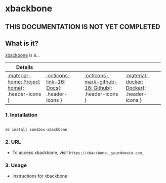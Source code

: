 # xbackbone

## THIS DOCUMENTATION IS NOT YET COMPLETED

## What is it?

[xbackbone](https://xbackbone.url) is a...

| Details     |             |             |             |
|-------------|-------------|-------------|-------------|
| [:material-home: Project home](https://xbackbone.url){: .header-icons } | [:octicons-link-16: Docs](https://xbackbone.docs.url){: .header-icons } | [:octicons-mark-github-16: Github](https://github.com/xbackbone/xbackbone){: .header-icons } | [:material-docker: Docker](https://hub.docker.com/r/xbackbone/xbackbone){: .header-icons }|

### 1. Installation

``` shell

sb install sandbox-xbackbone

```

### 2. URL

- To access xbackbone, visit `https://xbackbone._yourdomain.com_`

### 3. Usage

- Instructions for xbackbone
